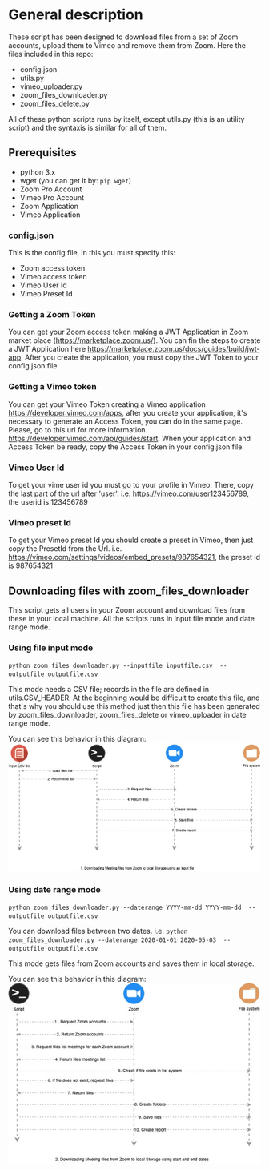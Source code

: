 # General description
These script has been designed to download files from a set of Zoom accounts, upload them to Vimeo and remove them from Zoom.
Here the files included in this repo:
* config.json
* utils.py
* vimeo_uploader.py
* zoom_files_downloader.py
* zoom_files_delete.py

All of these python scripts runs by itself, except utils.py (this is an utility script) and the syntaxis is similar for all of them.

## Prerequisites
* python 3.x
* wget (you can get it by: `pip wget`)
* Zoom Pro Account
* Vimeo Pro Account
* Zoom Application
* Vimeo Application

### config.json
This is the config file, in this you must specify this:
* Zoom access token
* Vimeo access token
* Vimeo User Id
* Vimeo Preset Id

### Getting a Zoom Token
You can get your Zoom access token making a JWT Application in Zoom market place (https://marketplace.zoom.us/). You can fin the steps to create a JWT Application here https://marketplace.zoom.us/docs/guides/build/jwt-app. After you create the application, you must copy the JWT Token to your config.json file.

### Getting a Vimeo token
You can get your Vimeo Token creating a Vimeo application  https://developer.vimeo.com/apps, after you create your application, it's necessary to generate an Access Token, you can do in the same page. Please, go to this url for more information. https://developer.vimeo.com/api/guides/start. When your application and Access Token be ready, copy the Access Token in your config.json file.

### Vimeo User Id
To get your vime user id you must go to your profile in Vimeo. There, copy the last part of the url after 'user'. i.e. https://vimeo.com/user123456789, the userid is 123456789

### Vimeo preset Id
To get your Vimeo preset Id you should create a preset in Vimeo, then just copy the PresetId from the Url. i.e. https://vimeo.com/settings/videos/embed_presets/987654321, the preset id is 987654321

## Downloading files with zoom_files_downloader
This script gets all users in your Zoom account and download files from these in your local machine.
All the scripts runs in input file mode and date range mode.

### Using file input mode
`python zoom_files_downloader.py --inputfile inputfile.csv  --outputfile outputfile.csv`

This mode needs a CSV file; records in the file are defined in utils.CSV_HEADER. At the beginning would be difficult to create this file, and that's why you should use this method just then this file has been generated by zoom_files_downloader, zoom_files_delete or vimeo_uploader in date range mode.

You can see this behavior in this diagram: ![Download files using an input file](diagrams/download_files.jpg?raw=true "Download files using an input file")

### Using date range mode
`python zoom_files_downloader.py --daterange YYYY-mm-dd YYYY-mm-dd  --outputfile outputfile.csv`

You can download files between two dates. i.e.
`python zoom_files_downloader.py --daterange 2020-01-01 2020-05-03  --outputfile outputfile.csv`

This mode gets files from Zoom accounts and saves them in local storage.

You can see this behavior in this diagram: ![Download files using an input file](diagrams/download_zoom.jpg?raw=true "Download files using an input file")
